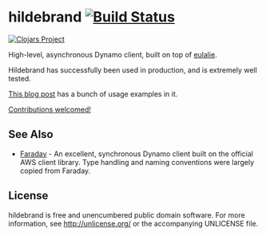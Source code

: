 # hildebrand [![Build Status](https://travis-ci.org/nervous-systems/hildebrand.svg?branch=master)](https://travis-ci.org/nervous-systems/hildebrand)

[![Clojars Project](http://clojars.org/io.nervous/hildebrand/latest-version.svg)](http://clojars.org/io.nervous/hildebrand)

High-level, asynchronous Dynamo client, built on top of [eulalie](https://github.com/nervous-systems/eulalie).

Hildebrand has successfully been used in production, and is extremely well tested.

[This blog post]( https://nervous.io/clojure/aws/dynamo/hildebrand/2015/06/08/hildebrand/) has a bunch of usage examples in it.

[Contributions welcomed!](https://github.com/nervous-systems/hildebrand/issues)

## See Also
 * [Faraday](https://github.com/ptaoussanis/faraday) - An excellent, synchronous Dynamo client built on the official AWS client library.  Type handling and naming conventions were largely copied from Faraday.

## License

hildebrand is free and unencumbered public domain software. For more
information, see http://unlicense.org/ or the accompanying UNLICENSE
file.
